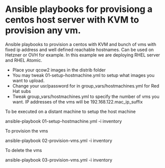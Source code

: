 # Ansible playbooks for provisiong a centos host server with KVM to provision any vm.

Ansible playbooks to provision a centos with KVM and bunch of vms with fixed ip address and well defined reachable hostnames.
Can be used on Hetzner or OVH for example. In this example we are deploying RHEL server and RHEL Atomic.

* Place your qcow2 images in the distrib folder
* You may tweak 01-setup-hostmachine.yml to setup what images you want to upload.
* Change your usr/password for in group_vars/hostmachines.yml for Red Hat subs
* Tweak group_vars/hostmachines.yml to specify the number of vms you want. IP addresses of the vms will be 192.168.122.mac_ip_suffix

To be executed on a distant machine to setup the host machine

ansible-playbook 01-setup-hostmachine.yml -i inventory

To provision the vms

ansible-playbook 02-provision-vms.yml -i inventory

To delete the vms

ansible-playbook 03-provision-vms.yml -i inventory


